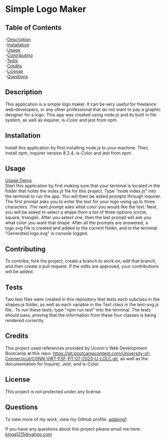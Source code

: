 # Simple Logo Maker

## Table of Contents
-[Description](#description)  
-[Installation](#installation)  
-[Usage](#usage)  
-[Contributing](#contributing)  
-[Tests](#tests)  
-[Credits](#credits)  
-[License](#license)  
-[Questions](#questions)

## Description
This application is a simple logo maker. It can be very useful for freelance web developers, or any other professional that do not want to pay a graphic designer for a logo. This app was created using node.js and its built in file system, as well as inquirer, is-Color and jest from npm.

## Installation
Install this application by first installing node.js to your machine. Then, install npm, inquirer version 8.2.4, is-Color and jest from npm.

## Usage
[Usage Demo](https://drive.google.com/file/d/1Ye8waATmOEVz-Uu8xNjdYpTMuF0av3cH/view)  
Start this application by first making sure that your terminal is located in the folder that holds the index.js file for this project. Type "node index.js" into the terminal to run the app. You will then be asked prompts through inquirer. The first prompt asks you to enter the text for your logo using up to three characters. The next prompt asks what color you would like the text. Next, you will be asked to select a shape from a list of three options (circle, square, triangle). After you select one, then the last prompt will ask you what color you want that shape. After all the prompts are answered, a logo.svg file is created and added to the current folder, and in the terminal "Generated logo.svg" is console logged.

## Contributing
To contribe, fork the project, create a branch to work on, edit that branch, and then create a pull request. If the edits are approved, your contributions will be added.

## Tests
Two test files were created in this repository that tests each subclass in the shapes.js folder, as well as each variable in the Text class in the text-svg.js file.. To run these tests, type "npm run test" into the terminal. The tests should pass, proving that the information from these four classes is being rendered correctly.

## Credits
This project used references provided by Uconn's Web Development Bootcamp at this repo: https://git.bootcampcontent.com/University-of-Connecticut/CONN-VIRT-FSF-PT-07-2023-U-LOLC.git, as well as the documentation for Inquirer, Jest, and is-Color.

## License
This project is not protected under any license.



## Questions
To view more of my work, view my GitHub profile: [adaking1](https://github.com/adaking1)

If you have any questions about this project please email me here: kinga1215@yahoo.com

